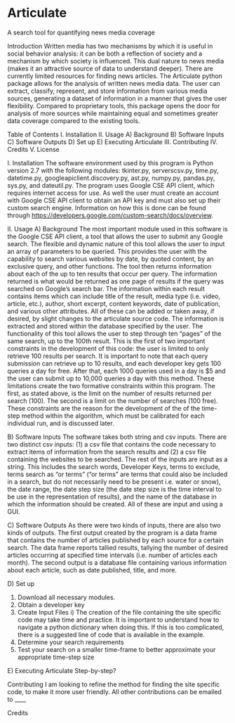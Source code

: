 # Articulate
A search tool for quantifying news media coverage

Introduction
Written media has two mechanisms by which it is useful in social behavior analysis: it can be both a reflection of society and a mechanism by which society is influenced. This dual nature to news media (makes it an attractive source of data to understand deeper). There are currently limited resources for finding news articles. The Articulate python package allows for the analysis of written news media data. The user can extract, classify, represent, and store information from various media sources, generating a dataset of information in a manner that gives the user flexibility. Compared to proprietary tools, this package opens the door for analysis of more sources while maintaining equal and sometimes greater data coverage compared to the existing tools.

Table of Contents
I.	Installation
II.	Usage
A)	Background
B)	Software Inputs
C)	Software Outputs
D)	Set up
E)	Executing Articulate
III.	Contributing
IV.	Credits
V.	License

I. Installation
The software environment used by this program is Python version 2.7 with the following modules:  tkinter.py, serverscsv.py, time.py, datetime.py, googleapiclient.discovery.py, ast.py, numpy.py, pandas.py, sys.py, and dateutil.py. The program uses Google CSE API client, which requires internet access for use. As well the user must create an account with Google CSE API client to obtain an API key and must also set up their custom search engine. Information on how this is done can be found through https://developers.google.com/custom-search/docs/overview.

II. Usage
A) Background
The most important module used in this software is the Google CSE API client, a tool that allows the user to submit any Google search. The flexible and dynamic nature of this tool allows the user to input an array of parameters to be queried. This provides the user with the capability to search various websites by date, by quoted content, by an exclusive query, and other functions. The tool then returns information about each of the up to ten results that occur per query. The information returned is what would be returned as one page of results if the query was searched on Google’s search bar. The information within each result contains items which can include title of the result, media type (i.e. video, article, etc.), author, short excerpt, content keywords, date of publication, and various other attributes. All of these can be added or taken away, if desired, by slight changes to the articulate source code. The information is extracted and stored within the database specified by the user. The functionality of this tool allows the user to step through ten “pages” of the same search, up to the 100th result. This is the first of two important constraints in the development of this code: the user is limited to only retrieve 100 results per search. It is important to note that each query submission can retrieve up to 10 results, and each developer key gets 100 queries a day for free. After that, each 1000 queries used in a day is $5 and the user can submit up to 10,000 queries a day with this method. These limitations create the two formative constraints within this program. The first, as stated above, is the limit on the number of results returned per search (100). The second is a limit on the number of searches (100 free). These constraints are the reason for the development of the of the time-step method within the algorithm, which must be calibrated for each individual run, and is discussed later.

B) Software Inputs
The software takes both string and csv inputs. There are two distinct csv inputs: (1) a csv file that contains the code necessary to extract items of information from the search results and (2) a csv file containing the websites to be searched. The rest of the inputs are input as a string. This includes the search words, Developer Keys, terms to exclude, terms search as “or terms” (“or terms” are terms that could also be included in a search, but do not necessarily need to be present i.e. water or snow), the date range, the date step size (the date step size is the time interval to be use in the representation of results), and the name of the database in which the information should be created. All of these are input and using a GUI.

C) Software Outputs
As there were two kinds of inputs, there are also two kinds of outputs. The first output created by the program is a data frame that contains the number of articles published by each source for a certain search. The data frame reports tallied results, tallying the number of desired articles occurring at specified time intervals (i.e. number of articles each month). The second output is a database file containing various information about each article, such as date published, title, and more.

D) Set up
1) Download all necessary modules.
2) Obtain a developer key
3) Create Input Files
i) The creation of the file containing the site specific code may take time and practice. It is important to understand how to navigate a python dictionary when doing this. If this is too complicated, there is a suggested line of code that is available in the example.
4) Determine your search requirements
5) Test your search on a smaller time-frame to better approximate your appropriate time-step size

E) Executing Articulate
Step-by-step?

Contributing
I am looking to refine the method for finding the site specific code, to make it more user friendly. All other contributions can be emailed to ____

Credits
